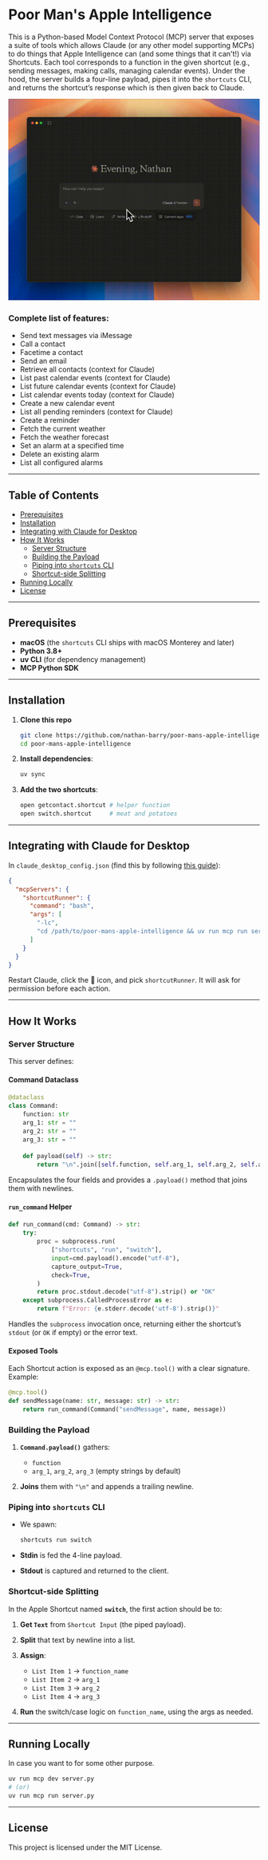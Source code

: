 # Poor Man's Apple Intelligence

This is a Python-based Model Context Protocol (MCP) server that exposes a suite of tools which allows Claude (or any other model supporting MCPs) to do things that Apple Intelligence can (and some things that it can't!) via Shortcuts. Each tool corresponds to a function in the given shortcut (e.g., sending messages, making calls, managing calendar events). Under the hood, the server builds a four-line payload, pipes it into the `shortcuts` CLI, and returns the shortcut’s response which is then given back to Claude.

![Demo](demo.gif)

### Complete list of features:

* Send text messages via iMessage
* Call a contact
* Facetime a contact
* Send an email
* Retrieve all contacts (context for Claude)
* List past calendar events (context for Claude)
* List future calendar events (context for Claude)
* List calendar events today (context for Claude)
* Create a new calendar event
* List all pending reminders (context for Claude)
* Create a reminder
* Fetch the current weather
* Fetch the weather forecast
* Set an alarm at a specified time
* Delete an existing alarm
* List all configured alarms

---

## Table of Contents

* [Prerequisites](#prerequisites)
* [Installation](#installation)
* [Integrating with Claude for Desktop](#integrating-with-claude-for-desktop)
* [How It Works](#how-it-works)
  * [Server Structure](#server-structure)
  * [Building the Payload](#building-the-payload)
  * [Piping into `shortcuts` CLI](#piping-into-shortcuts-cli)
  * [Shortcut-side Splitting](#shortcut-side-splitting)
* [Running Locally](#running-locally)
* [License](#license)

---

## Prerequisites

* **macOS** (the `shortcuts` CLI ships with macOS Monterey and later)
* **Python 3.8+**
* **uv CLI** (for dependency management)
* **MCP Python SDK**

---

## Installation

1. **Clone this repo**

   ```bash
   git clone https://github.com/nathan-barry/poor-mans-apple-intelligence.git
   cd poor-mans-apple-intelligence
   ```

2. **Install dependencies**:

   ```bash
   uv sync
   ```

3. **Add the two shortcuts**:

   ```bash
   open getcontact.shortcut # helper function
   open switch.shortcut     # meat and potatoes
   ```

---

## Integrating with Claude for Desktop

In `claude_desktop_config.json` (find this by following [this guide](https://modelcontextprotocol.io/quickstart/user)):

```json
{
  "mcpServers": {
    "shortcutRunner": {
      "command": "bash",
      "args": [
        "-lc",
        "cd /path/to/poor-mans-apple-intelligence && uv run mcp run server.py"
      ]
    }
  }
}
```

Restart Claude, click the 🔨 icon, and pick `shortcutRunner`. It will ask for permission before each action.

---

## How It Works

### Server Structure
This server defines:

#### Command Dataclass

```python
@dataclass
class Command:
    function: str
    arg_1: str = ""
    arg_2: str = ""
    arg_3: str = ""

    def payload(self) -> str:
        return "\n".join([self.function, self.arg_1, self.arg_2, self.arg_3]) + "\n"
```

Encapsulates the four fields and provides a `.payload()` method that joins them with newlines.

#### `run_command` Helper

```python
def run_command(cmd: Command) -> str:
    try:
        proc = subprocess.run(
            ["shortcuts", "run", "switch"],
            input=cmd.payload().encode("utf-8"),
            capture_output=True,
            check=True,
        )
        return proc.stdout.decode("utf-8").strip() or "OK"
    except subprocess.CalledProcessError as e:
        return f"Error: {e.stderr.decode('utf-8').strip()}"
```

Handles the `subprocess` invocation once, returning either the shortcut’s `stdout` (or `OK` if empty) or the error text.

#### Exposed Tools

Each Shortcut action is exposed as an `@mcp.tool()` with a clear signature. Example:

```python
@mcp.tool()
def sendMessage(name: str, message: str) -> str:
    return run_command(Command("sendMessage", name, message))
```

### Building the Payload

1. **`Command.payload()`** gathers:

   * `function`
   * `arg_1`, `arg_2`, `arg_3` (empty strings by default)
2. **Joins** them with `"\n"` and appends a trailing newline.

### Piping into `shortcuts` CLI

* We spawn:

  ```bash
  shortcuts run switch
  ```
* **Stdin** is fed the 4-line payload.
* **Stdout** is captured and returned to the client.

### Shortcut-side Splitting

In the Apple Shortcut named **`switch`**, the first action should be to:

1. **Get `Text`** from `Shortcut Input` (the piped payload).
2. **Split** that text by newline into a list.
3. **Assign**:

   * `List Item 1` → `function_name`
   * `List Item 2` → `arg_1`
   * `List Item 3` → `arg_2`
   * `List Item 4` → `arg_3`
4. **Run** the switch/case logic on `function_name`, using the args as needed.

---

## Running Locally
In case you want to for some other purpose.

```bash
uv run mcp dev server.py
# (or)
uv run mcp run server.py
```

---

## License

This project is licensed under the MIT License.
